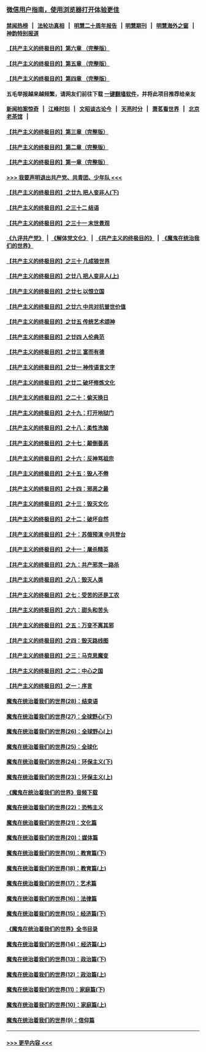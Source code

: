 ### [微信用户指南，使用浏览器打开体验更佳](https://github.com/gfw-breaker/banned-news1/blob/master/indexes/wechat-guide.md?t=0)
#### [禁闻热榜](热点新闻.md?t=0)  &nbsp;&nbsp;|&nbsp;&nbsp; [法轮功真相](https://github.com/gfw-breaker/truth/blob/master/README.md?t=0) &nbsp;&nbsp;|&nbsp;&nbsp; [明慧二十周年报告](https://github.com/gfw-breaker/mh-reports/blob/master/README.md?t=0) &nbsp;&nbsp;|&nbsp;&nbsp;[明慧期刊](https://github.com/gfw-breaker/mh-qikan) &nbsp;&nbsp;|&nbsp;&nbsp; [明慧海外之窗](https://github.com/gfw-breaker/mh-news/blob/master/README.md?t=0) &nbsp;&nbsp;|&nbsp;&nbsp; [神韵特别报道](https://github.com/gfw-breaker/mh-news/blob/master/shenyun.md?t=0)
#### [【共产主义的终极目的】第六章 （完整版）](../pages/nsc422/n11428913.md?t=02161033) 
#### [【共产主义的终极目的】第五章 （完整版）](../pages/nsc422/n11428912.md?t=02161033) 
#### [【共产主义的终极目的】第四章 （完整版）](../pages/nsc422/n11428907.md?t=02161033) 
#### 五毛举报越来越频繁，请网友们前往下载 [一键翻墙软件](https://github.com/gfw-breaker/ssr-accounts)，并将此项目推荐给亲友
#### [新闻拍案惊奇](https://github.com/gfw-breaker/banned-news1/blob/master/pages/link4.md) &nbsp;&nbsp;|&nbsp;&nbsp; [江峰时刻](https://github.com/gfw-breaker/banned-news1/blob/master/pages/link4.md) &nbsp;&nbsp;|&nbsp;&nbsp; [文昭谈古论今](https://github.com/gfw-breaker/banned-news1/blob/master/pages/link4.md) &nbsp;&nbsp;|&nbsp;&nbsp; [天亮时分](https://github.com/gfw-breaker/banned-news1/blob/master/pages/link4.md) &nbsp;&nbsp;|&nbsp;&nbsp; [萧茗看世界](https://github.com/gfw-breaker/banned-news1/blob/master/pages/link4.md) &nbsp;&nbsp;|&nbsp;&nbsp; [北京老茶馆](https://github.com/gfw-breaker/banned-news1/blob/master/pages/link4.md) &nbsp;&nbsp;|&nbsp;&nbsp; 
#### [【共产主义的终极目的】第三章（完整版）](../pages/nsc422/n11428848.md?t=02161033) 
#### [【共产主义的终极目的】第二章（完整版）](../pages/nsc422/n11428831.md?t=02161033) 
#### [【共产主义的终极目的】第一章（完整版）](../pages/nsc422/n11417651.md?t=02161033) 
#### [>>> 我要声明退出共产党、共青团、少年队 <<<](https://github.com/begood0513/goodnews/blob/master/quit/letter.md) 
#### [【共产主义的终极目的】之廿九 把人变非人(下)](../pages/nsc422/n11344140.md?t=02161033) 
#### [【共产主义的终极目的】之三十二 结语](../pages/nsc422/n11360535.md?t=02161033) 
#### [【共产主义的终极目的】之三十一 末世景观](../pages/nsc422/n11351129.md?t=02161033) 
#### [《九评共产党》](https://github.com/begood0513/9ping.md/blob/master/README.md) &nbsp;|&nbsp; [《解体党文化》](../../../../jtdwh.md/blob/master/README.md)  &nbsp;|&nbsp; [《共产主义的终极目的》](../../../../gczydzjmd.md/blob/master/README.md) &nbsp;|&nbsp; [《魔鬼在统治我们的世界》](../../../../mgztzwmdsj.md/blob/master/README.md) 
#### [【共产主义的终极目的】之三十 几成狼世界](../pages/nsc422/n11348280.md?t=02161033) 
#### [【共产主义的终极目的】之廿八 把人变非人(上)](../pages/nsc422/n11340492.md?t=02161033) 
#### [【共产主义的终极目的】之廿七 以恨立国](../pages/nsc422/n11336944.md?t=02161033) 
#### [【共产主义的终极目的】之廿六 中共对抗普世价值](../pages/nsc422/n11324785.md?t=02161033) 
#### [【共产主义的终极目的】之廿五 传统艺术颂神](../pages/nsc422/n11296396.md?t=02161033) 
#### [【共产主义的终极目的】之廿四 人伦典范](../pages/nsc422/n11296397.md?t=02161033) 
#### [【共产主义的终极目的】之廿三 富而有德](../pages/nsc422/n11283598.md?t=02161033) 
#### [【共产主义的终极目的】之廿一 神传语言文字](../pages/nsc422/n11263265.md?t=02161033) 
#### [【共产主义的终极目的】之廿二 破坏修炼文化](../pages/nsc422/n11245728.md?t=02161033) 
#### [【共产主义的终极目的】之二十：偷天换日](../pages/nsc422/n11238846.md?t=02161033) 
#### [【共产主义的终极目的】之十九：打开地狱门](../pages/nsc422/n11206376.md?t=02161033) 
#### [【共产主义的终极目的】之十八：柔性洗脑](../pages/nsc422/n11199994.md?t=02161033) 
#### [【共产主义的终极目的】之十七：颠倒善恶](../pages/nsc422/n11179782.md?t=02161033) 
#### [【共产主义的终极目的】之十六：反神骂祖宗](../pages/nsc422/n11166798.md?t=02161033) 
#### [【共产主义的终极目的】之十五：毁人不倦](../pages/nsc422/n11166792.md?t=02161033) 
#### [【共产主义的终极目的】之十四：邪恶之最](../pages/nsc422/n11150249.md?t=02161033) 
#### [【共产主义的终极目的】之十三：毁灭文化](../pages/nsc422/n11135227.md?t=02161033) 
#### [【共产主义的终极目的】之十二：破坏自然](../pages/nsc422/n11135214.md?t=02161033) 
#### [【共产主义的终极目的】之十：苏俄预演 中共登台](../pages/nsc422/n11118424.md?t=02161033) 
#### [【共产主义的终极目的】之十一：屠杀精英](../pages/nsc422/n11118442.md?t=02161033) 
#### [【共产主义的终极目的】之九：共产邪灵一路杀](../pages/nsc422/n11114139.md?t=02161033) 
#### [【共产主义的终极目的】之八：毁灭人类](../pages/nsc422/n11108503.md?t=02161033) 
#### [【共产主义的终极目的】之七：受苦的还是工农](../pages/nsc422/n11101809.md?t=02161033) 
#### [【共产主义的终极目的】之六：甜头和苦头](../pages/nsc422/n11096971.md?t=02161033) 
#### [【共产主义的终极目的】之五：万变不离其邪](../pages/nsc422/n11091285.md?t=02161033) 
#### [【共产主义的终极目的】之四：毁灭路线图](../pages/nsc422/n11086284.md?t=02161033) 
#### [【共产主义的终极目的】之三：马克思魔变](../pages/nsc422/n11061941.md?t=02161033) 
#### [【共产主义的终极目的】之二：中心之国](../pages/nsc422/n11047728.md?t=02161033) 
#### [【共产主义的终极目的】之一：序言](../pages/nsc422/n11086077.md?t=02161033) 
#### [魔鬼在统治着我们的世界(28)：结束语](../pages/nsc422/n10936246.md?t=02161033) 
#### [魔鬼在统治着我们的世界(27)：全球野心(下)](../pages/nsc422/n10928319.md?t=02161033) 
#### [魔鬼在统治着我们的世界(26)：全球野心(上)](../pages/nsc422/n10900318.md?t=02161033) 
#### [魔鬼在统治着我们的世界(25)：全球化](../pages/nsc422/n10788205.md?t=02161033) 
#### [魔鬼在统治着我们的世界(24)：环保主义(下)](../pages/nsc422/n10695307.md?t=02161033) 
#### [魔鬼在统治着我们的世界(23)：环保主义(上)](../pages/nsc422/n10688613.md?t=02161033) 
#### [《魔鬼在统治着我们的世界》音频下载](../pages/nsc422/n10635553.md?t=02161033) 
#### [魔鬼在统治着我们的世界(22)：恐怖主义](../pages/nsc422/n10614727.md?t=02161033) 
#### [魔鬼在统治着我们的世界(21)：文化篇](../pages/nsc422/n10597706.md?t=02161033) 
#### [魔鬼在统治着我们的世界(20)：媒体篇](../pages/nsc422/n10586579.md?t=02161033) 
#### [魔鬼在统治着我们的世界(19)：教育篇(下)](../pages/nsc422/n10564808.md?t=02161033) 
#### [魔鬼在统治着我们的世界(18)：教育篇(上)](../pages/nsc422/n10526970.md?t=02161033) 
#### [魔鬼在统治着我们的世界(17)：艺术篇](../pages/nsc422/n10499093.md?t=02161033) 
#### [魔鬼在统治着我们的世界(16)：法律篇](../pages/nsc422/n10485969.md?t=02161033) 
#### [魔鬼在统治着我们的世界(15)：经济篇(下)](../pages/nsc422/n10469975.md?t=02161033) 
#### [《魔鬼在统治着我们的世界》全书目录](../pages/nsc422/n10464261.md?t=02161033) 
#### [魔鬼在统治着我们的世界(14)：经济篇(上)](../pages/nsc422/n10457370.md?t=02161033) 
#### [魔鬼在统治着我们的世界(13)：政治篇(下)](../pages/nsc422/n10448270.md?t=02161033) 
#### [魔鬼在统治着我们的世界(12)：政治篇(上)](../pages/nsc422/n10444576.md?t=02161033) 
#### [魔鬼在统治着我们的世界(11)：家庭篇(下)](../pages/nsc422/n10440961.md?t=02161033) 
#### [魔鬼在统治着我们的世界(10)：家庭篇(上)](../pages/nsc422/n10435448.md?t=02161033) 
#### [魔鬼在统治着我们的世界(9)：信仰篇](../pages/nsc422/n10432159.md?t=02161033) 

----
#### [ >>> 更早内容 <<< ](../indexes/nsc422-earlier.md)

